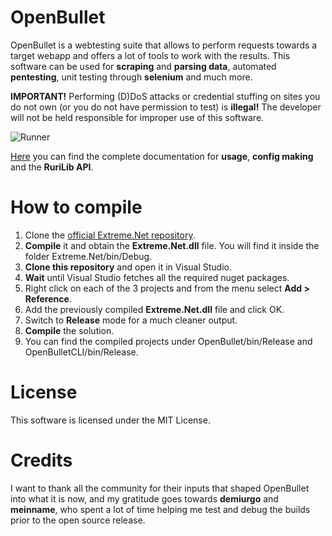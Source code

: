 # OpenBullet
OpenBullet is a webtesting suite that allows to perform requests towards a target webapp and offers a lot of tools to work with the results. This software can be used for **scraping** and **parsing data**, automated **pentesting**, unit testing through **selenium** and much more.

**IMPORTANT!** Performing (D)DoS attacks or credential stuffing on sites you do not own (or you do not have permission to test) is **illegal!** The developer will not be held responsible for improper use of this software.

![Runner](https://i.imgur.com/vb8OUfr.jpg)

[Here](https://openbullet.github.io) you can find the complete documentation for **usage**, **config making** and the **RuriLib API**.

# How to compile
1. Clone the [official Extreme.Net repository](https://github.com/nickolasKrayn/Extreme.Net).
2. **Compile** it and obtain the **Extreme.Net.dll** file. You will find it inside the folder Extreme.Net/bin/Debug.
3. **Clone this repository** and open it in Visual Studio.
4. **Wait** until Visual Studio fetches all the required nuget packages.
5. Right click on each of the 3 projects and from the menu select **Add > Reference**.
6. Add the previously compiled **Extreme.Net.dll** file and click OK.
7. Switch to **Release** mode for a much cleaner output.
8. **Compile** the solution.
9. You can find the compiled projects under OpenBullet/bin/Release and OpenBulletCLI/bin/Release.

# License
This software is licensed under the MIT License.

# Credits
I want to thank all the community for their inputs that shaped OpenBullet into what it is now, and my gratitude goes towards **demiurgo** and **meinname**, who spent a lot of time helping me test and debug the builds prior to the open source release.
